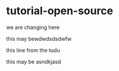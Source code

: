 

# tutorial-open-source

we are changing here


this may bewdwdsdsdwfw

this line from the tudu

this may be
asndkjasd
